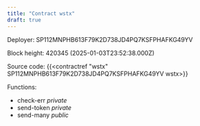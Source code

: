 ```yaml
---
title: "Contract wstx"
draft: true
---
```

Deployer: SP112MNPHB613F79K2D738JD4PQ7KSFPHAFKG49YV


 



Block height: 420345 (2025-01-03T23:52:38.000Z)

Source code: {{<contractref "wstx" SP112MNPHB613F79K2D738JD4PQ7KSFPHAFKG49YV wstx>}}

Functions:

* check-err _private_
* send-token _private_
* send-many _public_

